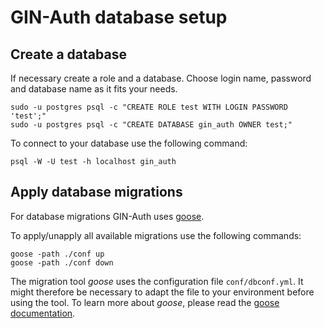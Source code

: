 GIN-Auth database setup
=======================

Create a database
-----------------

If necessary create a role and a database. Choose login name, password and database name as it fits
your needs.

```
sudo -u postgres psql -c "CREATE ROLE test WITH LOGIN PASSWORD 'test';"
sudo -u postgres psql -c "CREATE DATABASE gin_auth OWNER test;"
```

To connect to your database use the following command:

```
psql -W -U test -h localhost gin_auth
```

Apply database migrations
-------------------------

For database migrations GIN-Auth uses [goose](https://github.com/CloudCom/goose).

To apply/unapply all available migrations use the following commands:

```
goose -path ./conf up
goose -path ./conf down
```

The migration tool *goose* uses the configuration
file `conf/dbconf.yml`.
It might therefore be necessary to adapt the file to your environment before using the tool.
To learn more about *goose*, please read the [goose documentation](https://github.com/CloudCom/goose/blob/master/README.md).
